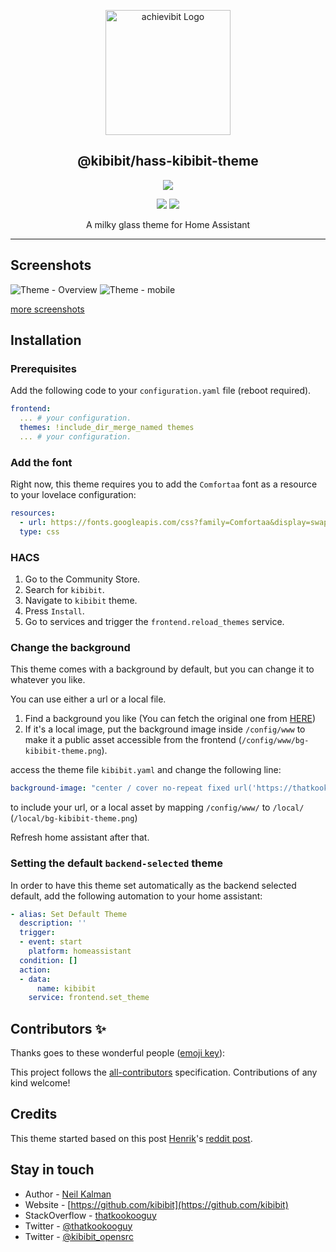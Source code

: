 <p align="center">
  <a href="https://github.com/Kibibit/hass-kibibit-theme/" target="blank"><img src="https://thatkookooguy.github.io/https-assets/hassio-theme-logo.png" width="200" alt="achievibit Logo" />
  </a>
  <h2 align="center">
    @kibibit/hass-kibibit-theme
  </h2>
</p>
<p align="center">
  <a href="https://www.npmjs.com/package/@kibibit/hass-kibibit-theme"><img src="https://img.shields.io/npm/v/@kibibit/hass-kibibit-theme/latest.svg?style=for-the-badge&logo=npm&color=CB3837"></a>
</p>
<p align="center">
  <a href="https://github.com/custom-components/hacs"><img src="https://img.shields.io/badge/HACS-Default-orange.svg"></a>
  <a href="https://imgur.com/gallery/SQJNbWb"><img src="https://img.shields.io/badge/Screenshots-Click_Here-ff3860.svg"></a>
</p>
<p align="center">
  A milky glass theme for Home Assistant
</p>
<hr>

## Screenshots
![Theme - Overview](https://thatkookooguy.github.io/https-assets/dashboard-example.png)
![Theme - mobile](https://thatkookooguy.github.io/https-assets/mobile.png)

[more screenshots](https://imgur.com/gallery/SQJNbWb)

## Installation

### Prerequisites

Add the following code to your `configuration.yaml` file (reboot required).

```yaml
frontend:
  ... # your configuration.
  themes: !include_dir_merge_named themes
  ... # your configuration.
```

### Add the font
Right now, this theme requires you to add the `Comfortaa` font as a resource to your lovelace configuration:
```yaml
resources:
  - url: https://fonts.googleapis.com/css?family=Comfortaa&display=swap
  type: css
```

### HACS

1. Go to the Community Store.
2. Search for `kibibit`.
3. Navigate to `kibibit` theme.
4. Press `Install`.
6. Go to services and trigger the `frontend.reload_themes` service.

### Change the background

This theme comes with a background by default, but you can change it to whatever you like.

You can use either a url or a local file.

1. Find a background you like (You can fetch the original one from [HERE](https://thatkookooguy.github.io/https-assets/bg-kibibit-theme.png))
2. If it's a local image, put the background image inside `/config/www` to make it a public asset accessible from the frontend (`/config/www/bg-kibibit-theme.png`).

access the theme file `kibibit.yaml` and change the following line:

```yaml
background-image: "center / cover no-repeat fixed url('https://thatkookooguy.github.io/https-assets/bg-kibibit-theme.png')"
```

to include your url, or a local asset by mapping `/config/www/` to `/local/` (`/local/bg-kibibit-theme.png`)

Refresh home assistant after that.

### Setting the default `backend-selected` theme
In order to have this theme set automatically as the backend selected default, add the following automation to your home assistant:
```yaml
- alias: Set Default Theme
  description: ''
  trigger:
  - event: start
    platform: homeassistant
  condition: []
  action:
  - data:
      name: kibibit
    service: frontend.set_theme
```

## Contributors ✨

Thanks goes to these wonderful people ([emoji key](https://allcontributors.org/docs/en/emoji-key)):

<!-- ALL-CONTRIBUTORS-LIST:START - Do not remove or modify this section -->
<!-- prettier-ignore-start -->
<!-- markdownlint-disable -->
<!-- markdownlint-restore -->
<!-- prettier-ignore-end -->
<!-- ALL-CONTRIBUTORS-LIST:END -->

This project follows the [all-contributors](https://github.com/all-contributors/all-contributors) specification. Contributions of any kind welcome!

## Credits

This theme started based on this post [Henrik](https://www.reddit.com/user/Trollet_/)'s [reddit post](https://www.reddit.com/r/homeassistant/comments/c4s28m/my_current_lovelace_ui_constructive_feedback_is/).

## Stay in touch

- Author - [Neil Kalman](https://github.com/thatkookooguy)
- Website - [https://github.com/kibibit](https://github.com/kibibit)
- StackOverflow - [thatkookooguy](https://stackoverflow.com/users/1788884/thatkookooguy)
- Twitter - [@thatkookooguy](https://twitter.com/thatkookooguy)
- Twitter - [@kibibit_opensrc](https://twitter.com/kibibit_opensrc)